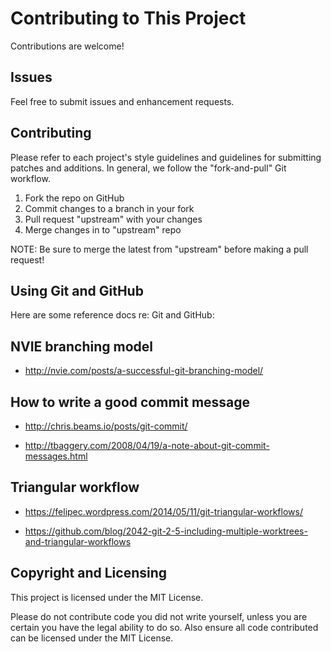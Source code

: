 Contributing to This Project
============================

Contributions are welcome!

Issues
------

Feel free to submit issues and enhancement requests.

Contributing
------------

Please refer to each project's style guidelines and guidelines for submitting
patches and additions. In general, we follow the "fork-and-pull" Git workflow.

 1. Fork the repo on GitHub
 2. Commit changes to a branch in your fork
 3. Pull request "upstream" with your changes
 4. Merge changes in to "upstream" repo

NOTE: Be sure to merge the latest from "upstream" before making a pull request!

Using Git and GitHub
--------------------

Here are some reference docs re: Git and GitHub:

## NVIE branching model

- http://nvie.com/posts/a-successful-git-branching-model/

## How to write a good commit message

- http://chris.beams.io/posts/git-commit/

- http://tbaggery.com/2008/04/19/a-note-about-git-commit-messages.html

## Triangular workflow

- https://felipec.wordpress.com/2014/05/11/git-triangular-workflows/

- https://github.com/blog/2042-git-2-5-including-multiple-worktrees-and-triangular-workflows


Copyright and Licensing
-----------------------

This project is licensed under the MIT License. 

Please do not contribute code you did not write yourself, unless you are
certain you have the legal ability to do so. Also ensure all code contributed
can be licensed under the MIT License.


